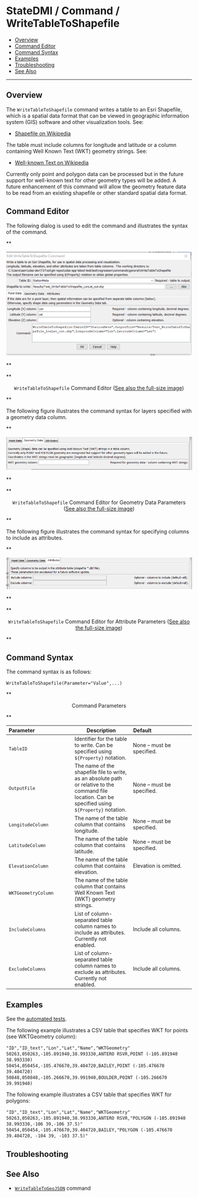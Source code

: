 # StateDMI / Command / WriteTableToShapefile #

* [Overview](#overview)
* [Command Editor](#command-editor)
* [Command Syntax](#command-syntax)
* [Examples](#examples)
* [Troubleshooting](#troubleshooting)
* [See Also](#see-also)

-------------------------

## Overview ##

The `WriteTableToShapefile` command writes a table to an Esri Shapefile,
which is a spatial data format that can be viewed in geographic information system (GIS) software and other visualization tools.  See:

* [Shapefile on Wikipedia](https://en.wikipedia.org/wiki/Shapefile)

The table must include columns for longitude and latitude or a column containing Well Known Text (WKT) geometry strings.  See:

* [Well-known Text on Wikipedia](http://en.wikipedia.org/wiki/Well-known_text)

Currently only point and polygon data can be processed but in the future support
for well-known text for other geometry types will be added.
A future enhancement of this command will allow the geometry feature data to be read
from an existing shapefile or other standard spatial data format.

## Command Editor ##

The following dialog is used to edit the command and illustrates the syntax of the command.

**<p style="text-align: center;">
![WriteTableToShapefile](WriteTableToShapefile.png)
</p>**

**<p style="text-align: center;">
`WriteTableToShapefile` Command Editor (<a href="../WriteTableToShapefile.png">See also the full-size image</a>)
</p>**

The following figure illustrates the command syntax for layers specified with a geometry data column.

**<p style="text-align: center;">
![WriteTableToShapefile_WKT](WriteTableToShapefile_WKT.png)
</p>**

**<p style="text-align: center;">
`WriteTableToShapefile` Command Editor for Geometry Data Parameters (<a href="../WriteTableToShapefile_WKT.png">See also the full-size image</a>)
</p>**

The following figure illustrates the command syntax for specifying columns to include as attributes.

**<p style="text-align: center;">
![WriteTableToShapefile_Attributes](WriteTableToShapefile_Attributes.png)
</p>**

**<p style="text-align: center;">
`WriteTableToShapefile` Command Editor for Attribute Parameters (<a href="../WriteTableToShapefile_Attributes.png">See also the full-size image</a>)
</p>**

## Command Syntax ##

The command syntax is as follows:

```text
WriteTableToShapefile(Parameter="Value",...)
```
**<p style="text-align: center;">
Command Parameters
</p>**

|**Parameter**&nbsp;&nbsp;&nbsp;&nbsp;&nbsp;&nbsp;&nbsp;&nbsp;&nbsp;&nbsp;&nbsp;&nbsp;&nbsp;&nbsp;&nbsp;&nbsp;&nbsp;&nbsp;&nbsp;&nbsp;&nbsp;&nbsp;&nbsp;&nbsp;&nbsp;|**Description**|**Default**&nbsp;&nbsp;&nbsp;&nbsp;&nbsp;&nbsp;&nbsp;&nbsp;&nbsp;&nbsp;&nbsp;&nbsp;&nbsp;&nbsp;&nbsp;&nbsp;&nbsp;&nbsp;&nbsp;&nbsp;&nbsp;&nbsp;&nbsp;&nbsp;&nbsp;&nbsp;&nbsp;|
|--------------|-----------------|-----------------|
|`TableID`|Identifier for the table to write.  Can be specified using `${Property}` notation.|None – must be specified.|
|`OutputFile`|The name of the shapefile file to write, as an absolute path or relative to the command file location.  Can be specified using `${Property}` notation.|None – must be specified.|
|`LongitudeColumn`|The name of the table column that contains longitude.|None – must be specified.|
|`LatitudeColumn`|The name of the table column that contains latitude.|None – must be specified.|
|`ElevationColumn`|The name of the table column that contains elevation.|Elevation is omitted.|
|`WKTGeometryColumn`|The name of the table column that contains Well Known Text (WKT) geometry strings.||
|`IncludeColumns`|List of column-separated table column names to include as attributes.  Currently not enabled.|Include all columns.|
|`ExcludeColumns`|List of column-separated table column names to exclude as attributes.  Currently not enabled.|Include all columns.|

## Examples ##

See the [automated tests](https://github.com/OpenCDSS/cdss-app-statedmi-test/tree/master/test/regression/commands/WriteTableToShapefile).

The following example illustrates a CSV table that specifies WKT for points (see WKTGeometry column):

```
"ID","ID_text","Lon","Lat","Name","WKTGeometry"
50263,050263,-105.891940,38.993330,ANTERO RSVR,POINT (-105.891940 38.993330)
50454,050454,-105.476670,39.404720,BAILEY,POINT (-105.476670 39.404720)
50848,050848,-105.266670,39.991940,BOULDER,POINT (-105.266670 39.991940)
```

The following example illustrates a CSV table that specifies WKT for polygons:

```
"ID","ID_text","Lon","Lat","Name","WKTGeometry"
50263,050263,-105.891940,38.993330,ANTERO RSVR,"POLYGON (-105.891940 38.993330,-106 39,-106 37.5)"
50454,050454,-105.476670,39.404720,BAILEY,"POLYGON (-105.476670 39.404720, -104 39, -103 37.5)"
```

## Troubleshooting ##

## See Also ##

* [`WriteTableToGeoJSON`](../WriteTableToGeoJSON/WriteTableToGeoJSON) command
